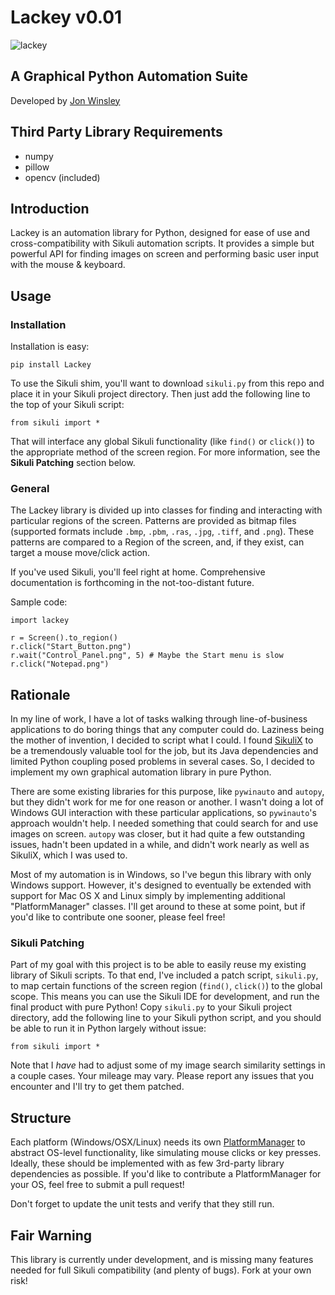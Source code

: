 # Lackey v0.01 #

![lackey](https://cloud.githubusercontent.com/assets/4360430/17687155/539354b4-6338-11e6-95db-c8fbc6b446d6.jpg)

## A Graphical Python Automation Suite ##

Developed by [Jon Winsley](https://github.com/glitchassassin)

## Third Party Library Requirements ##

* numpy
* pillow
* opencv (included)

## Introduction ##

Lackey is an automation library for Python, designed for ease of use and cross-compatibility with Sikuli automation scripts. It provides a simple but powerful API for finding images on screen and performing basic user input with the mouse & keyboard.

## Usage ##

### Installation ##

Installation is easy:

    pip install Lackey

To use the Sikuli shim, you'll want to download `sikuli.py` from this repo and place it in your Sikuli project directory. Then just add the following line to the top of your Sikuli script:

    from sikuli import *

That will interface any global Sikuli functionality (like `find()` or `click()`) to the appropriate method of the screen region. For more information, see the **Sikuli Patching** section below.

### General ###

The Lackey library is divided up into classes for finding and interacting with particular regions of the screen. Patterns are provided as bitmap files (supported formats include `.bmp`, `.pbm`, `.ras`, `.jpg`, `.tiff`, and `.png`). These patterns are compared to a Region of the screen, and, if they exist, can target a mouse move/click action.

If you've used Sikuli, you'll feel right at home. Comprehensive documentation is forthcoming in the not-too-distant future.

Sample code:

    import lackey

    r = Screen().to_region()
    r.click("Start_Button.png")
    r.wait("Control_Panel.png", 5) # Maybe the Start menu is slow
    r.click("Notepad.png")

## Rationale ##

In my line of work, I have a lot of tasks walking through line-of-business applications to do boring things that any computer could do. Laziness being the mother of invention, I decided to script what I could. I found [SikuliX](http://sikulix.com/) to be a tremendously valuable tool for the job, but its Java dependencies and limited Python coupling posed problems in several cases. So, I decided to implement my own graphical automation library in pure Python.

There are some existing libraries for this purpose, like `pywinauto` and `autopy`, but they didn't work for me for one reason or another. I wasn't doing a lot of Windows GUI interaction with these particular applications, so `pywinauto`'s approach wouldn't help. I needed something that could search for and use images on screen. `autopy` was closer, but it had quite a few outstanding issues, hadn't been updated in a while, and didn't work nearly as well as SikuliX, which I was used to.

Most of my automation is in Windows, so I've begun this library with only Windows support. However, it's designed to eventually be extended with support for Mac OS X and Linux simply by implementing additional "PlatformManager" classes. I'll get around to these at some point, but if you'd like to contribute one sooner, please feel free!

### Sikuli Patching ###

Part of my goal with this project is to be able to easily reuse my existing library of Sikuli scripts. To that end, I've included a patch script, `sikuli.py`, to map certain functions of the screen region (`find()`, `click()`) to the global scope. This means you can use the Sikuli IDE for development, and run the final product with pure Python! Copy `sikuli.py` to your Sikuli project directory, add the following line to your Sikuli python script, and you should be able to run it in Python largely without issue:

    from sikuli import *

Note that I *have* had to adjust some of my image search similarity settings in a couple cases. Your mileage may vary. Please report any issues that you encounter and I'll try to get them patched.

## Structure ##

Each platform (Windows/OSX/Linux) needs its own [PlatformManager](https://github.com/glitchassassin/lackey/blob/master/docs/PlatformManager.md) to abstract OS-level functionality, like simulating mouse clicks or key presses. Ideally, these should be implemented with as few 3rd-party library dependencies as possible. If you'd like to contribute a PlatformManager for your OS, feel free to submit a pull request! 

Don't forget to update the unit tests and verify that they still run.

## Fair Warning ##

This library is currently under development, and is missing many features needed for full Sikuli compatibility (and plenty of bugs). Fork at your own risk!
